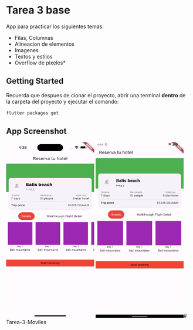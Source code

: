 # Tarea 3 base

App para practicar los siguientes temas:
- Filas, Columnas
- Alineacion de elementos
- Imagenes
- Textos y estilos
- Overflow de pixeles*

## Getting Started

Recuerda que despues de clonar el proyecto, abrir una terminal **dentro** de la carpeta del proyecto y ejecutar el comando:

```sh
flutter packages get
``` 

## App Screenshot

<img src="screenshot/Capture0.png" width="240" height="480" />
<img src="screenshot/Capture1.png" width="240" height="480" /># Tarea-3-Moviles
